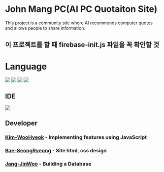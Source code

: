 # John Mang PC(AI PC Quotaiton Site)

This project is a community site where AI recommends computer quotes and allows people to share information.

## 이 프로젝트를 할 때 firebase-init.js 파일을 꼭 확인할 것

# Language

<p align='left'>
  <img src="https://img.shields.io/badge/HTML-E34F26?style=flat-square&logo=HTML5&logoColor=white"/>
  <img src="https://img.shields.io/badge/CSS3-1572B6?style=flat-square&logo=css3&logoColor=white"/>
  <img src="https://img.shields.io/badge/JavaScript-F7DF1E?style=flat-square&logo=JavaScript&logoColor=white"/>
  <img src="https://img.shields.io/badge/FireBase-FF0000?style=flat-square&logo=FireBase&logoColor=white"/>
</p>

## IDE

<p align='left'>
  <img src="https://img.shields.io/badge/Visual Studio Code-007ACC?style=flat-square&logo=Visual Studio Code&logoColor=white"/>
</p>

## Developer

### <a href="https://github.com/NLessW">Kim-WooHyeok</a> - Implementing features using JavaScript

### <a href="https://github.com/Baeseongryeong">Bae-SeongRyeong</a> - Site html, css design

### <a href="https://github.com/jangjangjin">Jang-JinWoo</a> - Building a Database
